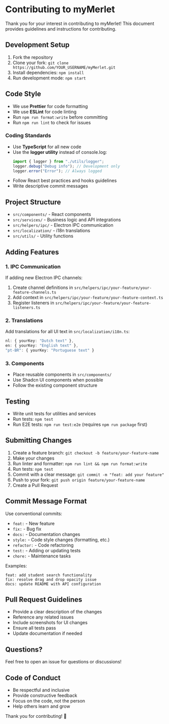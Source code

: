 # Contributing to myMerlet

Thank you for your interest in contributing to myMerlet! This document provides guidelines and instructions for contributing.

## Development Setup

1. Fork the repository
2. Clone your fork: `git clone https://github.com/YOUR_USERNAME/myMerlet.git`
3. Install dependencies: `npm install`
4. Run development mode: `npm start`

## Code Style

- We use **Prettier** for code formatting
- We use **ESLint** for code linting
- Run `npm run format:write` before committing
- Run `npm run lint` to check for issues

### Coding Standards

- Use **TypeScript** for all new code
- Use the **logger utility** instead of console.log:
  ```typescript
  import { logger } from "./utils/logger";
  logger.debug("Debug info"); // Development only
  logger.error("Error"); // Always logged
  ```
- Follow React best practices and hooks guidelines
- Write descriptive commit messages

## Project Structure

- `src/components/` - React components
- `src/services/` - Business logic and API integrations
- `src/helpers/ipc/` - Electron IPC communication
- `src/localization/` - i18n translations
- `src/utils/` - Utility functions

## Adding Features

### 1. IPC Communication

If adding new Electron IPC channels:

1. Create channel definitions in `src/helpers/ipc/your-feature/your-feature-channels.ts`
2. Add context in `src/helpers/ipc/your-feature/your-feature-context.ts`
3. Register listeners in `src/helpers/ipc/your-feature/your-feature-listeners.ts`

### 2. Translations

Add translations for all UI text in `src/localization/i18n.ts`:

```typescript
nl: { yourKey: "Dutch text" },
en: { yourKey: "English text" },
"pt-BR": { yourKey: "Portuguese text" }
```

### 3. Components

- Place reusable components in `src/components/`
- Use Shadcn UI components when possible
- Follow the existing component structure

## Testing

- Write unit tests for utilities and services
- Run tests: `npm test`
- Run E2E tests: `npm run test:e2e` (requires `npm run package` first)

## Submitting Changes

1. Create a feature branch: `git checkout -b feature/your-feature-name`
2. Make your changes
3. Run linter and formatter: `npm run lint && npm run format:write`
4. Run tests: `npm test`
5. Commit with a clear message: `git commit -m "feat: add your feature"`
6. Push to your fork: `git push origin feature/your-feature-name`
7. Create a Pull Request

## Commit Message Format

Use conventional commits:

- `feat:` - New feature
- `fix:` - Bug fix
- `docs:` - Documentation changes
- `style:` - Code style changes (formatting, etc.)
- `refactor:` - Code refactoring
- `test:` - Adding or updating tests
- `chore:` - Maintenance tasks

Examples:

```
feat: add student search functionality
fix: resolve drag and drop opacity issue
docs: update README with API configuration
```

## Pull Request Guidelines

- Provide a clear description of the changes
- Reference any related issues
- Include screenshots for UI changes
- Ensure all tests pass
- Update documentation if needed

## Questions?

Feel free to open an issue for questions or discussions!

## Code of Conduct

- Be respectful and inclusive
- Provide constructive feedback
- Focus on the code, not the person
- Help others learn and grow

Thank you for contributing! 🎉

